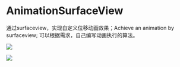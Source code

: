 # AnimationSurfaceView
通过surfaceview，实现自定义位移动画效果；Achieve an animation by surfaceview;
可以根据需求，自己编写动画执行的算法。

![](http://img.blog.csdn.net/20151117215537037?watermark/2/text/aHR0cDovL2Jsb2cuY3Nkbi5uZXQv/font/5a6L5L2T/fontsize/400/fill/I0JBQkFCMA==/dissolve/70/gravity/Center)


![](http://img.blog.csdn.net/20151117215618992?watermark/2/text/aHR0cDovL2Jsb2cuY3Nkbi5uZXQv/font/5a6L5L2T/fontsize/400/fill/I0JBQkFCMA==/dissolve/70/gravity/Center)

